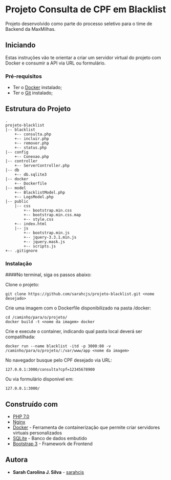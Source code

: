# Projeto Consulta de CPF em Blacklist

Projeto desenvolvido como parte do processo seletivo para o time de Backend da MaxMilhas.

## Iniciando

Estas instruções vão te orientar a criar um servidor virtual do projeto com Docker e consumir a API via URL ou formulário.


### Pré-requisitos

* Ter o [Docker](https://www.docker.com) instalado;
* Ter o [Git](https://git-scm.com) instalado;

## Estrutura do Projeto

```
.
projeto-blacklist
|-- blacklist
    +-- consulta.php
    +-- incluir.php
    +-- remover.php
    +-- status.php
|-- config
    +-- Conexao.php
|-- controller
    +-- ServerController.php
|-- db
    +-- db.sqlite3
|-- docker
    +-- Dockerfile
|-- model
    +-- BlacklistModel.php
    +-- LogsModel.php
|-- public
    |-- css
        +-- bootstrap.min.css
        +-- bootstrap.min.css.map
        +-- style.css
    +-- index.html
    |-- js
        +-- bootstrap.min.js
        +-- jquery-3.3.1.min.js
        +-- jquery.mask.js
        +-- scripts.js
+-- .gitignore
```

### Instalação

####No terminal, siga os passos abaixo:

Clone o projeto:

```
git clone https://github.com/sarahcjs/projeto-blacklist.git <nome desejado>
```

Crie uma imagem com o Dockerfile disponibilizado na pasta /docker:

```
cd /caminho/para/o/projeto/
docker build -t <nome da imagem> docker
```

Crie e execute o container, indicando qual pasta local deverá ser compatilhada:

```
docker run --name blacklist -itd -p 3000:80 -v /caminho/para/o/projeto/:/var/www/app <nome da imagem>
```

No navegador busque pelo CPF desejado via URL:

```
127.0.0.1:3000/consulta?cpf=12345678900
```

Ou via formulário disponível em:

```
127.0.0.1:3000/
```

## Construído com

* [PHP 7.0](https://php.net)
* [Nginx](https://www.nginx.org)
* [Docker](https://www.docker.com/) - Ferramenta de containerização que permite criar servidores virtuais personalizados
* [SQLite](https://www.sqlite.org) - Banco de dados embutido
* [Bootstrap 3](https://getbootstrap.com/docs/3.3/) - Framework de Frontend


## Autora

* **Sarah Carolina J. Silva** - [sarahcjs](https://github.com/sarahcjs)
